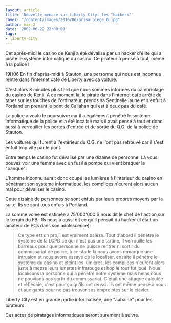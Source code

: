 ```yaml
---
layout: article
title: 'Nouvelle menace sur Liberty City: les "hackers"'
cover: "/content/images/2016/06/prisaupiege_0.jpg"
author: max-2
date: '2002-06-22 22:00:00'
tags:
- liberty-city
---
```


Cet après-midi le casino de Kenji a été dévalisé par un hacker d'élite qui a piraté le système informatique du casino. Ce pirateur à pensé à tout, même à la police !

19H06 En fin d'après-midi à Stauton, une personne qui nous est inconnue rentre dans l'internet café de Liberty avec sa voiture.

C'est alors 8 minutes plus tard que nous sommes informés du cambriolage du casino de Kenji. A ce moment là, le pirate dans l'internet café arrête de taper sur les touches de l'ordinateur, prends sa Sentinelle jaune et s'enfuit à Portland en prenant le pont de Callahan qui est à deux pas du café.

La police a voulu le poursuivre car il a également pénétré le système informatique de la police et a été localisé mais il avait pensé à tout et donc aussi à verrouiller les portes d'entrée et de sortie du Q.G. de la police de Stauton.

Les voitures qui furent à l'extérieur du Q.G. ne l'ont pas retrouvé car il s'est enfuit trop vite par le pont.

Entre temps le casino fut dévalisé par une dizaine de personne. Là vous pouvez voir une femme avec un fusil à pompe qui vient braquer la "banque":

L'homme inconnu aurait donc coupé les lumières à l'intérieur du casino en pénétrant son système informatique, les complices n'eurent alors aucun mal pour dévaliser le casino.

Cette dizaine de personnes se sont enfuis par leurs propres moyens par la suite. Ils se sont tous enfuis à Portland.

La somme volée est estimée à 75'000'000 $ nous dit le chef de l'action sur le terrain du FBI. Ils nous a aussi dit ce qu'il pensait du hacker (il était un amateur de PCs dans son adolescence):

> Ce type est un pro,il est vraiment balèze. Tout d'abord il pénètre le système de la LCPD ce qui n'est pas une tartine, il verrouille les barreaux pour que personne ne puisse rentrer ni sortir du commissariat de police, à ce stade là nous avons remarqué une intrusion et nous avons essayé de le localiser, ensuite il pénètre le système du casino et éteint les lumières, les complices n'eurent alors juste à mettre leurs lunettes infrarouge et hop le tour fut joué. Nous localisons la personne qui a pénétré notre système mais hélas nous ne pouvions pas sortir du commissariat. C'était une attaque calculée et réfléchie, c'est pour ça qu'ils ont réussi. Ils ont même pensé à nous et aux gants pour ne pas trouver ses empreintes sur le clavier.

Liberty City est en grande partie informatisée, une "aubaine" pour les pirateurs.

Ces actes de piratages informatiques seront surement à suivre.

<!--kg-card-end: markdown-->
